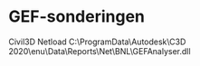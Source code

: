 # GEF-sonderingen

Civil3D
Netload C:\ProgramData\Autodesk\C3D 2020\enu\Data\Reports\Net\BNL\GEFAnalyser.dll

